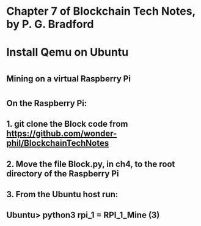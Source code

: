 # Chapter 7 of Blockchain Tech Notes, by P. G. Bradford


#
# Install Qemu on Ubuntu
#
#
#
#
#
#
## Mining on a virtual Raspberry Pi
#
## On the Raspberry Pi:
##
## 1. git clone the Block code from https://github.com/wonder-phil/BlockchainTechNotes 
## 2. Move the file Block.py, in ch4, to the root directory of the Raspberry Pi
## 3. From the Ubuntu host run:
##    Ubuntu> python3 rpi_1 = RPI_1_Mine (3)
##

